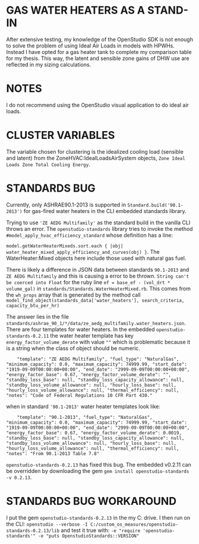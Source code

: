 # GAS WATER HEATERS AS A STAND-IN
After extensive testing, my knowledge of the OpenStudio SDK is not enough to solve the problem of using Ideal Air Loads in models with HPWHs. Instead I have opted for a gas heater tank to complete my comparison table for my thesis. This way, the latent and sensible zone gains of DHW use are reflected in my sizing calculations.


# NOTES
I do not recommend using the OpenStudio visual application to do ideal air loads.


# CLUSTER VARIABLES
The variable chosen for clustering is the idealized cooling load (sensible and latent) from the ZoneHVAC:IdealLoadsAirSystem objects, `Zone Ideal Loads Zone Total Cooling Energy`.

# STANDARDS BUG
Currently, only ASHRAE90.1-2013 is supported in `Standard.build('90.1-2013')` for gas-fired water heaters in the CLI embedded standards library. 

Trying to use `'ZE AEDG Multifamily'` as the standard build in the vanilla CLI throws an error. The `openstudio-standards` library tries to invoke the method `#model_apply_hvac_efficiency_standard` whose definition has a line:

`model.getWaterHeaterMixeds.sort.each { |obj| water_heater_mixed_apply_efficiency_and_curves(obj) }`. The WaterHeater:Mixed objects here include those used with natural gas fuel.

There is likely a difference in JSON data between standards `90.1-2013` and `ZE AEDG Multifamily` and this is causing a error to be thrown. `String can't be coerced into Float` for the ruby line `ef = base_ef - (vol_drt * volume_gal)` in `standards/Standards.WaterHeaterMixed.rb`.
This comes from the `wh_props` array that is generated by the method call `model_find_object(standards_data['water_heaters'], search_criteria, capacity_btu_per_hr)`

The answer lies in the file `standards/ashrae_90_1/*/data/ze_aedg_multifamily.water_heaters.json`.
There are four templates for water heaters. In the embedded `openstudio-standards-0.2.11` the water heater template has key `energy_factor_volume_derate` with value `""` which is problematic because it is a string when the class of object should be numeric.

`     "template": "ZE AEDG Multifamily",
      "fuel_type": "NaturalGas",
      "minimum_capacity": 0.0,
      "maximum_capacity": 74999.99,
      "start_date": "1919-09-09T00:00:00+00:00",
      "end_date": "2999-09-09T00:00:00+00:00",
      "energy_factor_base": 0.67,
      "energy_factor_volume_derate": "",
      "standby_loss_base": null,
      "standby_loss_capacity_allowance": null,
      "standby_loss_volume_allowance": null,
      "hourly_loss_base": null,
      "hourly_loss_volume_allowance": null,
      "thermal_efficiency": null,
      "notes": "Code of Federal Regulations 10 CFR Part 430."
`

when in standard `'90.1-2013'` water heater templates look like:

`     "template": "90.1-2013",
      "fuel_type": "NaturalGas",
      "minimum_capacity": 0.0,
      "maximum_capacity": 74999.99,
      "start_date": "1919-09-09T00:00:00+00:00",
      "end_date": "2999-09-09T00:00:00+00:00",
      "energy_factor_base": 0.67,
      "energy_factor_volume_derate": 0.0019,
      "standby_loss_base": null,
      "standby_loss_capacity_allowance": null,
      "standby_loss_volume_allowance": null,
      "hourly_loss_base": null,
      "hourly_loss_volume_allowance": null,
      "thermal_efficiency": null,
      "notes": "From 90.1-2013 Table 7.8"
`

`openstudio-standards-0.2.13` has fixed this bug. The embedded v0.2.11 can be overridden by downloading the gem `gem install openstudio-standards -v 0.2.13`.



# STANDARDS BUG WORKAROUND
I put the gem `openstudio-standards-0.2.13` in the my C: drive. I then run on the CLI:
`openstudio --verbose -I C:/custom_os_measures/openstudio-standards-0.2.13/lib`
and test it true with:
`-e "require 'openstudio-standards'" -e "puts OpenstudioStandards::VERSION"`

